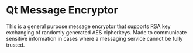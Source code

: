 # Qt Message Encryptor
This is a general purpose message encryptor that supports RSA key exchanging of randomly generated AES cipherkeys. Made to communicate sensitive information in cases where a messaging service cannot be fully trusted.
